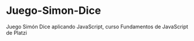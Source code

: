 # Juego-Simon-Dice
Juego Simón Dice aplicando JavaScript, curso Fundamentos de JavaScript de Platzi

